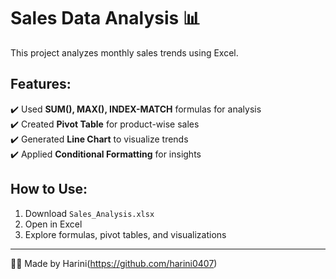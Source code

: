 # Sales Data Analysis 📊

This project analyzes monthly sales trends using Excel. 

## Features:
✔️ Used **SUM(), MAX(), INDEX-MATCH** formulas for analysis  
✔️ Created **Pivot Table** for product-wise sales  
✔️ Generated **Line Chart** to visualize trends  
✔️ Applied **Conditional Formatting** for insights  

## How to Use:
1. Download `Sales_Analysis.xlsx`
2. Open in Excel
3. Explore formulas, pivot tables, and visualizations

---
👩‍💻 Made by Harini(https://github.com/harini0407)

